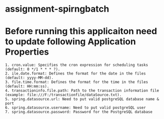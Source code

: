 # assignment-spirngbatch
# Before running this applicaiton need to update following Application Properties 
```
1. cron.value: Specifies the cron expression for scheduling tasks (default: 0 */1 * * * ?).
2. ile.date.format: Defines the format for the date in the files (default: yyyy-MM-dd).
3. file.time.format: Defines the format for the time in the files (default: HH:mm:ss).
4. transactioninfo.file.path: Path to the transaction information file (example: file:///F:/transactionfile/dataSource.txt).
5. spring.datasource.url: Need to put valid postgreSQL database name & port 
6. spring.datasource.username: Need to put valid postgreSQL user 
7. spring.datasource.password: Password for the PostgreSQL database
```
